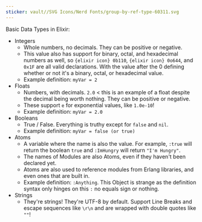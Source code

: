 ```yaml
---
sticker: vault//SVG Icons/Nerd Fonts/group-by-ref-type-60311.svg
---
```

Basic Data Types in Elixir: 
- Integers
	- Whole numbers, no decimals. They can be positive or negative. 
	- This value also has support for binary, octal, and hexadecimal numbers as well, so `{elixir icon} 0b110`, `{elixir icon} 0o644`, and `0x1F` are all valid declarations. With the value after the 0 defining whether or not it's a binary, octal, or hexadecimal value. 
	- Example definition: `myVar = 2`
- Floats
	- Numbers, with decimals. `2.0` < this is an example of a float despite the decimal being worth nothing. They can be positive or negative. 
	- These support `e` for exponential values, like `1.0e-10`! 
	- Example definition: `myVar = 2.0`
- Booleans
	- True / False. Everything is truthy except for `false` and `nil`. 
	- Example definition: `myVar = false (or true)`
- Atoms
	- A variable where the name is also the value. For example, `:true` will return the boolean `true` and `:ImHungry` will return `"I'm Hungry"`. 
	- The names of Modules are also Atoms, even if they haven't been declared yet. 
	- Atoms are also used to reference modules from Erlang libraries, and even ones that are built in. 
	- Example definition: `:Anything`. This Object is strange as the definition syntax only hinges on this `:` no equals sign or nothing. 
- Strings
	- They're strings! They're UTF-8 by default. Support Line Breaks and escape sequences like `\r\n` and are wrapped with double quotes like `""`! 